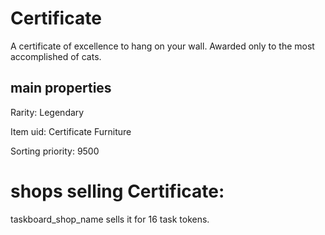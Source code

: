 # Certificate

A certificate of excellence to hang on your wall. Awarded only to the most accomplished of cats.

## main properties

Rarity: Legendary

Item uid: Certificate Furniture

Sorting priority: 9500

# shops selling Certificate:

taskboard_shop_name sells it for 16 task tokens.
